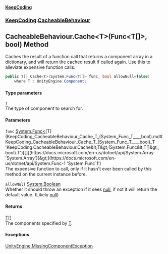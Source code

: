 #### [KeepCoding](index.md 'index')
### [KeepCoding](KeepCoding.md 'KeepCoding').[CacheableBehaviour](KeepCoding_CacheableBehaviour.md 'KeepCoding.CacheableBehaviour')
## CacheableBehaviour.Cache&lt;T&gt;(Func&lt;T[]&gt;, bool) Method
Caches the result of a function call that returns a component array in a dictionary, and will return the cached result if called again. Use this to alleviate expensive function calls.  
```csharp
public T[] Cache<T>(System.Func<T[]> func, bool allowNull=false)
    where T : UnityEngine.Component;
```
#### Type parameters
<a name='KeepCoding_CacheableBehaviour_Cache_T_(System_Func_T____bool)_T'></a>
`T`  
The type of component to search for.
  
#### Parameters
<a name='KeepCoding_CacheableBehaviour_Cache_T_(System_Func_T____bool)_func'></a>
`func` [System.Func&lt;](https://docs.microsoft.com/en-us/dotnet/api/System.Func-1 'System.Func`1')[T](KeepCoding_CacheableBehaviour_Cache_T_(System_Func_T____bool).md#KeepCoding_CacheableBehaviour_Cache_T_(System_Func_T____bool)_T 'KeepCoding.CacheableBehaviour.Cache&lt;T&gt;(System.Func&lt;T[]&gt;, bool).T')[[]](https://docs.microsoft.com/en-us/dotnet/api/System.Array 'System.Array')[&gt;](https://docs.microsoft.com/en-us/dotnet/api/System.Func-1 'System.Func`1')  
The expensive function to call, only if it hasn't ever been called by this method on the current instance before.
  
<a name='KeepCoding_CacheableBehaviour_Cache_T_(System_Func_T____bool)_allowNull'></a>
`allowNull` [System.Boolean](https://docs.microsoft.com/en-us/dotnet/api/System.Boolean 'System.Boolean')  
Whether it should throw an exception if it sees [null](https://docs.microsoft.com/en-us/dotnet/csharp/language-reference/keywords/null 'https://docs.microsoft.com/en-us/dotnet/csharp/language-reference/keywords/null'), if not it will return the default value. (Likely [null](https://docs.microsoft.com/en-us/dotnet/csharp/language-reference/keywords/null 'https://docs.microsoft.com/en-us/dotnet/csharp/language-reference/keywords/null'))
  
#### Returns
[T](KeepCoding_CacheableBehaviour_Cache_T_(System_Func_T____bool).md#KeepCoding_CacheableBehaviour_Cache_T_(System_Func_T____bool)_T 'KeepCoding.CacheableBehaviour.Cache&lt;T&gt;(System.Func&lt;T[]&gt;, bool).T')[[]](https://docs.microsoft.com/en-us/dotnet/api/System.Array 'System.Array')  
The components specified by [T](KeepCoding_CacheableBehaviour_Cache_T_(System_Func_T____bool).md#KeepCoding_CacheableBehaviour_Cache_T_(System_Func_T____bool)_T 'KeepCoding.CacheableBehaviour.Cache&lt;T&gt;(System.Func&lt;T[]&gt;, bool).T').
#### Exceptions
[UnityEngine.MissingComponentException](https://docs.microsoft.com/en-us/dotnet/api/UnityEngine.MissingComponentException 'UnityEngine.MissingComponentException')  
